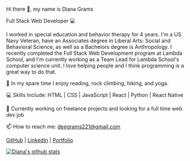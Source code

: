 Hi there 👋, my name is Diana Grams

Full Stack Web Developer 💻

I worked in special education and behavior therapy for 4 years. I'm a US Navy Veteran, have an Associates degree in Liberal Arts: Social and Behavioral Science, as well as a Bachelors degree is Anthropology. I recently completed the Full Stack Web Development program at Lambda School, and I'm currently working as a Team Lead for Lambda School's computer science unit. I love helping people and I think programming is a great way to do that.

🌄 In my spare time I enjoy reading, rock climbing, hiking, and yoga.

💻 Skills Include: HTML | CSS | JavaScript | React | Python | React Native

🔭 Currently working on freelance projects and looking for a full time web dev job

📫 How to reach me: deegrams221@gmail.com

[GitHub](https://github.com/deegrams221) | [LinkedIn](https://www.linkedin.com/in/diana-grams/) | [Portfolio](https://dianagrams.dev/)

  

[![Diana's github stats](https://github-readme-stats.vercel.app/api?username=deegrams221)](https://github.com/deegrams221/github-readme-stats)
